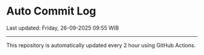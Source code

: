 # Auto Commit Log

Last updated: Friday, 26-09-2025 09:55 WIB

---

This repository is automatically updated every 2 hour using GitHub Actions.

